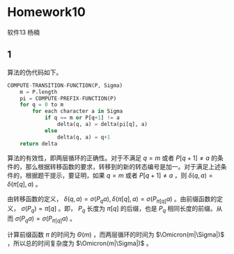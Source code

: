 # Homework10

软件13 杨楠

## 1

算法的伪代码如下。

```python
COMPUTE-TRANSITION-FUNCTION(P, Sigma)
    m = P.length
    pi = COMPUTE-PREFIX-FUNCTION(P)
    for q = 0 to m
        for each character a in Sigma
            if q == m or P[q+1] != a
                delta(q, a) = delta(pi[q], a)
            else
                delta(q, a) = q+1
    return delta
```

算法的有效性，即两层循环的正确性。对于不满足 $q = m$ 或者 $P[q+1] \ne a$ 的条件的，那么根据转移函数的要求，转移到的新的转态编号是加一。对于满足上述条件的，根据题干提示，要证明，如果 $q = m$ 或者 $P[q+1] \ne a$ ，则 $\delta(q, a)=\delta(\pi[q], a)$ 。

由转移函数的定义， $\delta(q, a)=\sigma(P_q a), \delta(\pi[q], a)=\sigma(P_{\pi[q]} a)$ 。由前缀函数的定义， $\sigma(P_q)=\pi[q]$ 。即， $P_q$ 长度为 $\pi[q]$ 的后缀，也是 $P_q$ 相同长度的前缀。从而 $\sigma(P_q a) = \sigma(P_{\pi[q]} a)$ 。


计算前缀函数 $\pi$ 的时间为 $\Theta(m)$ ，而两层循环的时间为 $\Omicron(m|\Sigma|)$ ，所以总的时间复杂度为 $\Omicron(m|\Sigma|)$ 。
